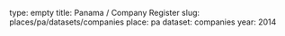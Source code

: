 type: empty
title: Panama / Company Register
slug: places/pa/datasets/companies
place: pa
dataset: companies
year: 2014
